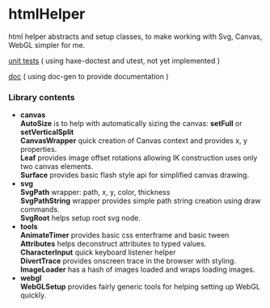 # htmlHelper
html helper abstracts and setup classes, to make working with Svg, Canvas, WebGL simpler for me.

[unit tests](https://nanjizal.github.io/htmlHelper/htmlHelperTest.html) ( using haxe-doctest and utest, not yet implemented )

[doc](https://nanjizal.github.io/htmlHelper/pages/) ( using doc-gen to provide documentation )

### Library contents

  - **canvas**   
      **AutoSize** is to help with automatically sizing the canvas: **setFull** or **setVerticalSplit**  
      **CanvasWrapper** quick creation of Canvas context and provides x, y properties.  
      **Leaf** provides image offset rotations allowing IK construction uses only two canvas elements.  
      **Surface** provides basic flash style api for simplified canvas drawing.   
  - **svg**  
      **SvgPath** wrapper: path, x, y, color, thickness  
      **SvgPathString** wrapper provides simple path string creation using draw commands.  
      **SvgRoot** helps setup root svg node.  
  - **tools**  
      **AnimateTimer** provides basic css enterframe and basic tween  
      **Attributes** helps deconstruct attributes to typed values.  
      **CharacterInput** quick keyboard listener helper  
      **DivertTrace** provides onscreen trace in the browser with styling.  
      **ImageLoader** has a hash of images loaded and wraps loading images.
  - **webgl**  
      **WebGLSetup** provides fairly generic tools for helping setting up WebGL quickly.
      
